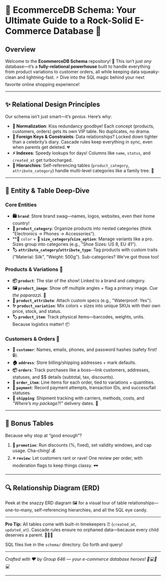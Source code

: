 # 🌟 **EcommerceDB Schema: Your Ultimate Guide to a Rock-Solid E-Commerce Database** 🛒  

## **Overview**  
Welcome to the **EcommerceDB Schema** repository! 🎉 This isn’t just *any* database—it’s a **fully-relational powerhouse** built to handle everything from product variations to customer orders, all while keeping data squeaky-clean and lightning-fast. ⚡ Dive into the SQL magic behind your next favorite online shopping experience!  

---

## **✨ Relational Design Principles**  
Our schema isn’t just smart—it’s *genius*. Here’s why:  
- **🚀 Normalization**: Kiss redundancy goodbye! Each concept (products, customers, orders) gets its own VIP table. No duplicates, no drama.  
- **🔑 Foreign Keys & Constraints**: Data relationships? Locked down tighter than a celebrity’s diary. Cascade rules keep everything in sync, even when parents get deleted. 💔  
- **⚡ Indexes**: Speedy lookups for days! Columns like `name`, `status`, and `created_at` get turbocharged.  
- **🌳 Hierarchies**: Self-referencing tables (`product_category`, `attribute_category`) handle multi-level categories like a family tree. 🌲  

---

## **💎 Entity & Table Deep-Dive**  

### **Core Entities**  
- **🛍️ `brand`**: Store brand swag—names, logos, websites, even their home country!  
- **📂 `product_category`**: Organize products into nested categories (think "Electronics → Phones → Accessories").  
- **🎨 `color` + **📏 `size_category`/`size_option`**: Manage variants like a pro. Sizes group into categories (e.g., "Shoe Sizes: US 8, EU 41").  
- **🏷️ `attribute_category`/`attribute_type`**: Tag products with custom traits ("Material: Silk", "Weight: 500g"). Sub-categories? We’ve got those too!  

### **Products & Variations 🧩**  
- **📦 `product`**: The star of the show! Linked to a brand and category.  
- **🖼️ `product_image`**: Show off multiple angles + flag a primary image. *Cue the paparazzi.* 📸  
- **🔧 `product_attribute`**: Attach custom specs (e.g., "Waterproof: Yes").  
- **✨ `product_variation`**: Mix colors + sizes into unique SKUs with their own price, stock, and status.  
- **🏷️ `product_item`**: Track physical items—barcodes, weights, units. Because logistics matter! 📦  

### **Customers & Orders 👥**  
- **👤 `customer`**: Names, emails, phones, and password hashes (safety first! 🔒).  
- **🏠 `address`**: Store billing/shipping addresses + mark defaults.  
- **📦 `orders`**: Track purchases like a boss—link customers, addresses, statuses, and $$ details (subtotal, tax, discounts).  
- **🛒 `order_item`**: Line items for each order, tied to variations + quantities.  
- **💸 `payment`**: Record payment attempts, transaction IDs, and success/fail statuses.  
- **🚚 `shipping`**: Shipment tracking with carriers, methods, costs, and *”Where’s my package?!”* delivery dates. 📅  

---

## **🎁 Bonus Tables**  
Because why stop at “good enough”?  
1. **🎉 `promotion`**: Run discounts (%, fixed), set validity windows, and cap usage. Cha-ching! 💰  
2. **⭐ `review`**: Let customers rant or rave! One review per order, with moderation flags to keep things classy. 🕶️  

---

## **🔍 Relationship Diagram (ERD)**  
Peek at the snazzy ERD diagram 🖼️ for a visual tour of table relationships—one-to-many, self-referencing hierarchies, and all the SQL eye candy.  

---

**Pro Tip:** All tables come with built-in timekeepers ⏰ (`created_at`, `updated_at`). Cascade rules ensure no orphaned data—because every child deserves a parent. 👨👩👧  

SQL files live in the `schema/` directory. Go forth and query!  

---  
*Crafted with ❤️ by Group 646 — your e-commerce database heroes! 👨💻👩💻*  

---  
